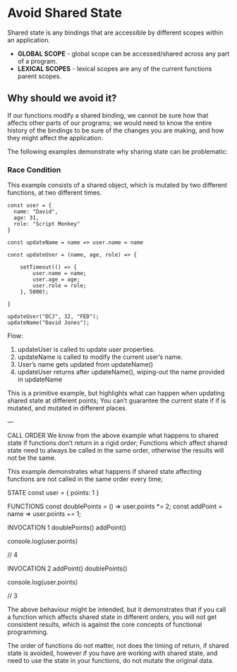 # Avoid Shared State

Shared state is any bindings that are accessible by different scopes within an application.

- **GLOBAL SCOPE** - global scope can be accessed/shared across any part of a program.
- **LEXICAL SCOPES** - lexical scopes are any of the current functions parent scopes.

## Why should we avoid it?

If our functions modify a shared binding, we cannot be sure how that affects other parts of our programs; we would need to know the entire history of the bindings to be sure of the changes you are making, and how they might affect the application.

The following examples demonstrate why sharing state can be problematic:

### Race Condition

This example consists of a shared object, which is mutated by two different functions, at two different times.

```
const user = {
  name: "David",
  age: 31,
  role: "Script Monkey"
}

const updateName = name => user.name = name

const updateUser = (name, age, role) => {

    setTimeout(() => {
        user.name = name;
        user.age = age;
        user.role = role;
    }, 5000);

}

updateUser("DCJ", 32, "FED");
updateName("David Jones");
```

Flow:

1. updateUser is called to update user properties.
2. updateName is called to modify the current user’s name.
3. User’s name gets updated from updateName()
4. updateUser returns after updateName(), wiping-out the name provided in updateName

This is a primitive example, but highlights what can happen when updating shared state at different points;
You can’t guarantee the current state if if is mutated, and mutated in different places.

—

CALL ORDER
We know from the above example what happens to shared state if functions don’t return in a rigid order;
Functions which affect shared state need to always be called in the same order, otherwise the results will not be the same.

This example demonstrates what happens if shared state affecting functions are not called in the same order every time;

STATE
const user = { points: 1 }

FUNCTIONS
const doublePoints = () => user.points \*= 2;
const addPoint = name => user.points += 1;

INVOCATION 1
doublePoints()
addPoint()

console.log(user.points)

// 4

INVOCATION 2
addPoint()
doublePoints()

console.log(user.points)

// 3

The above behaviour might be intended, but it demonstrates that if you call a function which affects shared state in different orders, you will not get consistent results, which is against the core concepts of functional programming.

The order of functions do not matter, not does the timing of return, if shared state is avoided,
however if you have are working with shared state, and need to use the state in your functions, do not mutate the original data.

```

```
